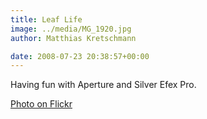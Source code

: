 ```yaml
---
title: Leaf Life
image: ../media/MG_1920.jpg
author: Matthias Kretschmann

date: 2008-07-23 20:38:57+00:00
---
```


Having fun with Aperture and Silver Efex Pro.

[Photo on Flickr](http://www.flickr.com/photos/krema/2701886080)
